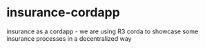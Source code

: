# insurance-cordapp
insurance as a cordapp - we are using R3 corda to showcase some insurance processes in a decentralized way
